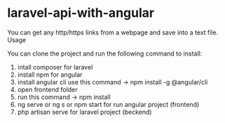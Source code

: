 # laravel-api-with-angular

You can get any http/https links from a webpage and save into a text file.
Usage

You can clone the project and run the following command to install:

1. intall composer for laravel
2. install npm for angular
3. install angular cli use this command -> npm install -g @angular/cli
4. open frontend folder
5. run this command -> npm install
6. ng serve or ng s or npm start for run angular project (frontend)
7. php artisan serve for laravel project (beckend) 
